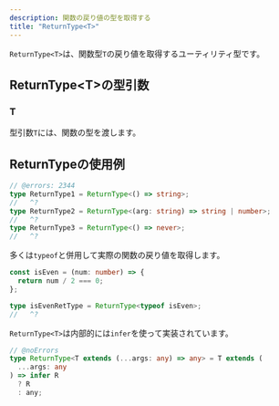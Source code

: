 ```yaml
---
description: 関数の戻り値の型を取得する
title: "ReturnType<T>"
---
```


`ReturnType<T>`は、関数型`T`の戻り値を取得するユーティリティ型です。

## ReturnType&lt;T>の型引数

### T

型引数`T`には、関数の型を渡します。

## ReturnTypeの使用例

```ts twoslash
// @errors: 2344
type ReturnType1 = ReturnType<() => string>;
//   ^?
type ReturnType2 = ReturnType<(arg: string) => string | number>;
//   ^?
type ReturnType3 = ReturnType<() => never>;
//   ^?
```

多くは`typeof`と併用して実際の関数の戻り値を取得します。

```ts twoslash
const isEven = (num: number) => {
  return num / 2 === 0;
};

type isEvenRetType = ReturnType<typeof isEven>;
//   ^?
```

`ReturnType<T>`は内部的には`infer`を使って実装されています。

```ts twoslash
// @noErrors
type ReturnType<T extends (...args: any) => any> = T extends (
  ...args: any
) => infer R
  ? R
  : any;
```
